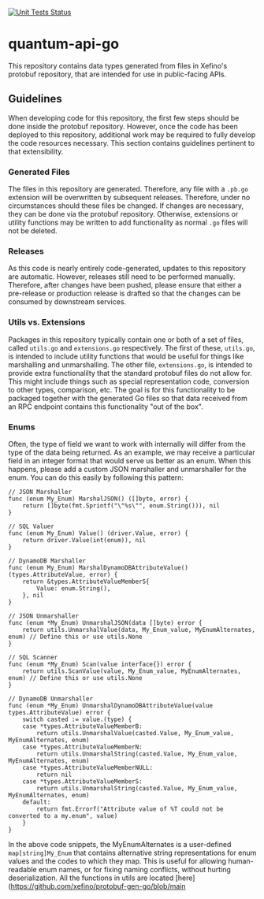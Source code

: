 [![Unit Tests Status](https://github.com/xefino/quantum-api-go/actions/workflows/test.yml/badge.svg)](https://github.com/xefino/quantum-api-go/actions)

# quantum-api-go
This repository contains data types generated from files in Xefino's protobuf repository, that are intended for use in public-facing APIs.

## Guidelines

When developing code for this repository, the first few steps should be done inside the protobuf repository. However, once the code has been deployed to this repository, additional work may be required to fully develop the code resources necessary. This section contains guidelines pertinent to that extensibility.

### Generated Files

The files in this repository are generated. Therefore, any file with a `.pb.go` extension will be overwritten by subsequent releases. Therefore, under no circumstances should these files be changed. If changes are necessary, they can be done via the protobuf repository. Otherwise, extensions or utility functions may be written to add functionality as normal `.go` files will not be deleted.

### Releases

As this code is nearly entirely code-generated, updates to this repository are automatic. However, releases still need to be performed manually. Therefore, after changes have been pushed, please ensure that either a pre-release or production release is drafted so that the changes can be consumed by downstream services.

### Utils vs. Extensions

Packages in this repository typically contain one or both of a set of files, called `utils.go` and `extensions.go` respectively. The first of these, `utils.go`, is intended to include utility functions that would be useful for things like marshalling and unmarshalling. The other file, `extensions.go`, is intended to provide extra functionalilty that the standard protobuf files do not allow for. This might include things such as special representation code, conversion to other types, comparison, etc. The goal is for this functionality to be packaged together with the generated Go files so that data received from an RPC endpoint contains this functionality "out of the box".

### Enums

Often, the type of field we want to work with internally will differ from the type of the data being returned. As an example, we may receive a particular field in an integer format that would serve us better as an enum. When this happens, please add a custom JSON marshaller and unmarshaller for the enum. You can do this easily by following this pattern:

```
// JSON Marshaller
func (enum My_Enum) MarshalJSON() ([]byte, error) {
	return []byte(fmt.Sprintf("\"%s\"", enum.String())), nil
}

// SQL Valuer
func (enum My_Enum) Value() (driver.Value, error) {
	return driver.Value(int(enum)), nil
}

// DynamoDB Marshaller
func (enum My_Enum) MarshalDynamoDBAttributeValue() (types.AttributeValue, error) {
	return &types.AttributeValueMemberS{
		Value: enum.String(),
	}, nil
}

// JSON Unmarshaller
func (enum *My_Enum) UnmarshalJSON(data []byte) error {
    return utils.UnmarshalValue(data, My_Enum_value, MyEnumAlternates, enum) // Define this or use utils.None
}

// SQL Scanner
func (enum *My_Enum) Scan(value interface{}) error {
    return utils.ScanValue(value, My_Enum_value, MyEnumAlternates, enum) // Define this or use utils.None
}

// DynamoDB Unmarshaller
func (enum *My_Enum) UnmarshalDynamoDBAttributeValue(value types.AttributeValue) error {
	switch casted := value.(type) {
	case *types.AttributeValueMemberB:
		return utils.UnmarshalValue(casted.Value, My_Enum_value, MyEnumAlternates, enum)
	case *types.AttributeValueMemberN:
		return utils.UnmarshalString(casted.Value, My_Enum_value, MyEnumAlternates, enum)
	case *types.AttributeValueMemberNULL:
		return nil
	case *types.AttributeValueMemberS:
		return utils.UnmarshalString(casted.Value, My_Enum_value, MyEnumAlternates, enum)
	default:
		return fmt.Errorf("Attribute value of %T could not be converted to a my.enum", value)
	}
}
```

In the above code snippets, the MyEnumAlternates is a user-defined `map[string]My_Enum` that contains alternative string representations for enum values and the codes to which they map. This is useful for allowing human-readable enum names, or for fixing naming conflicts, without hurting deserialization. All the functions in utils are located [here](https://github.com/xefino/protobuf-gen-go/blob/main